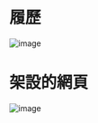 # 履歷
![image](https://usagi951.github.io/202309/usagi951.github.io_202309_resume.html.png)


# 架設的網頁

![image](https://usagi951.github.io/202309/usagi951.github.io_202309_.png)
